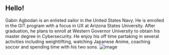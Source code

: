 ## Hello! 

Gabin Agbodan is an enlisted sailor in the United States Navy. He is enrolled in the GIT program with a focus in UX at Arizona States University. After graduation, he plans to enroll at Western Governor University to obtain his master degree in Cybersecurity. 
He enjoy his off time partaking in several activities including weightlifting, watching Japanese Anime, coaching soccer and spending time with his two sons.
![image](https://github.com/Zikhov/zikhov/assets/170519040/b822e470-9350-4e80-b8f5-96f8a6c2f512)
   
<!--
**Zikhov/zikhov** is a ✨ _special_ ✨ repository because its `README.md` (this file) appears on your GitHub profile.

Here are some ideas to get you started:

- 🔭 I’m currently working on ...
- 🌱 I’m currently learning ...
- 👯 I’m looking to collaborate on ...
- 🤔 I’m looking for help with ...
- 💬 Ask me about ...
- 📫 How to reach me: ...
- 😄 Pronouns: ...
- ⚡ Fun fact: ...
-->
